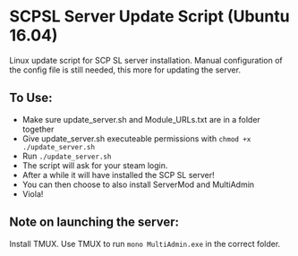 # SCPSL Server Update Script (Ubuntu 16.04)
Linux update script for SCP SL server installation. Manual configuration of the config file is still needed, this more for updating the server.

## To Use:
- Make sure update_server.sh and Module_URLs.txt are in a folder together
- Give update_server.sh executeable permissions with `chmod +x ./update_server.sh`
- Run `./update_server.sh`
- The script will ask for your steam login.
- After a while it will have installed the SCP SL server!
- You can then choose to also install ServerMod and MultiAdmin
- Viola!

## Note on launching the server:
Install TMUX. Use TMUX to run `mono MultiAdmin.exe` in the correct folder.
